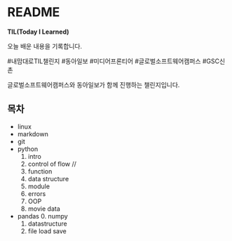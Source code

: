 # README

**TIL(Today I Learned)**

오늘 배운 내용을 기록합니다.

#내맘대로TIL챌린지 #동아일보 #미디어프론티어 #글로벌소프트웨어캠퍼스 #GSC신촌

글로벌소프트웨어캠퍼스와 동아일보가 함께 진행하는 챌린지입니다.

## 목차

- linux
- markdown
- git
- python
    1. intro
    2. control of flow //
    3. function
    4. data structure
    5. module
    6. errors
    7. OOP
    8. movie data
- pandas
    0. numpy
    1. datastructure
    2. file load save